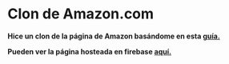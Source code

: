 # Clon de Amazon.com

**Hice un clon de la página de Amazon basándome en esta [guía.](https://medium.com/cleverprogrammer/amazon-clone-using-react-the-ultimate-guide-fba2b36f3458 "guía")**

**Pueden ver la página hosteada en firebase [aquí.](https://clone-10.web.app/ "acá")**
